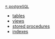

<sub>[:arrow_upper_left: postgreSQL](readme.md)<sub>


- [tables](plpgsql/tables.md)
- [views](plpgsql/views.md)
- [stored procedures](plpgsql/storedprocedures.md)
- [indexes](plpgsql/indexes.md)